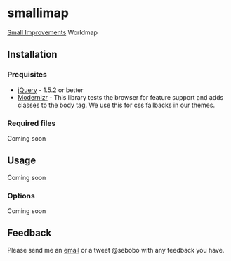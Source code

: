 smallimap
=============

[Small Improvements](http://www.small-improvements.com) Worldmap

Installation
------------

### Prequisites

 * [jQuery](http://www.jquery.com) - 1.5.2 or better
 * [Modernizr](http://www.modernizr.com) - This library tests the browser for feature support and adds classes to the body tag. We use this for css fallbacks in our themes.

### Required files

Coming soon


Usage
-----

Coming soon


### Options

Coming soon


Feedback
--------

Please send me an [email](sebastian@helzle.net) or a tweet @sebobo with any feedback you have.
